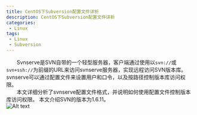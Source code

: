 ```yaml
---
title: CentOS下Subversion配置文件详析
description: CentOS下Subversion配置文件详析
categories:
 - Linux
tags:
 - Linux
 - Subversion
---  
```

&emsp;&emsp;Svnserve是SVN自带的一个轻型服务器，客户端通过使用以```svn://```或```svn+ssh://```为前缀的URL来访问svnserve服务器，实现远程访问SVN版本库。
svnserve可以通过配置文件来设置用户和口令，以及按路径控制版本库访问权限。  
&emsp;&emsp;本文详细分析了svnserve配置文件格式，并说明如何使用配置文件控制版本库访问权限。
本文介绍SVN的版本为1.6.11。  
![Alt text](http://p92ijvt1x.bkt.clouddn.com/subverison_c_1.png)  


